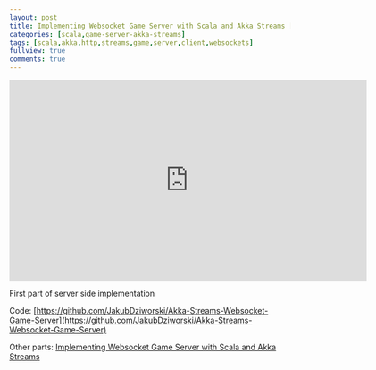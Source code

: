 ```yaml
---
layout: post
title: Implementing Websocket Game Server with Scala and Akka Streams [Part 1/4]
categories: [scala,game-server-akka-streams]
tags: [scala,akka,http,streams,game,server,client,websockets]
fullview: true
comments: true
---
```


<iframe width="640" height="360" src="https://www.youtube.com/embed/lex7xQPgzY8" frameborder="0" allowfullscreen></iframe>

First part of server side implementation

Code: [https://github.com/JakubDziworski/Akka-Streams-Websocket-Game-Server](https://github.com/JakubDziworski/Akka-Streams-Websocket-Game-Server)

Other parts: [Implementing Websocket Game Server with Scala and Akka Streams](http://jakubdziworski.github.io/categories.html#game-server-akka-streams-ref)
